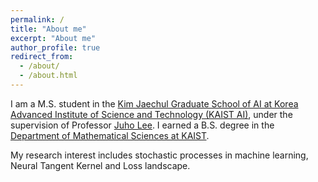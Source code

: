 ```yaml
---
permalink: /
title: "About me"
excerpt: "About me"
author_profile: true
redirect_from: 
  - /about/
  - /about.html
---
```


I am a M.S. student in the [Kim Jaechul Graduate School of AI at Korea Advanced Institute of Science and Technology (KAIST AI)](https://gsai.kaist.ac.kr/), under the supervision of Professor [Juho Lee](https://juho-lee.github.io/). I earned a B.S. degree in the [Department of Mathematical Sciences at KAIST](https://mathsci.kaist.ac.kr/home/en/).

My research interest includes stochastic processes in machine learning, Neural Tangent Kernel and Loss landscape.